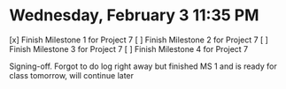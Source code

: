 # Wednesday, February 3 11:35 PM
[x] Finish Milestone 1 for Project 7
[ ] Finish Milestone 2 for Project 7
[ ] Finish Milestone 3 for Project 7
[ ] Finish Milestone 4 for Project 7

Signing-off. Forgot to do log right away but finished MS 1 and is ready for class tomorrow, will continue later